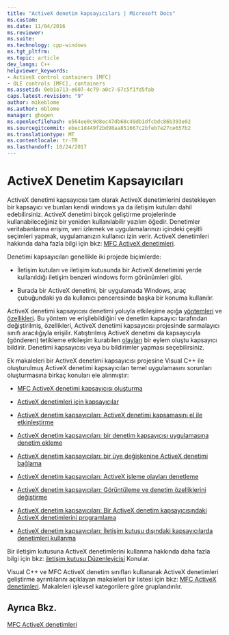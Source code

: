 ```yaml
---
title: "ActiveX denetim kapsayıcıları | Microsoft Docs"
ms.custom: 
ms.date: 11/04/2016
ms.reviewer: 
ms.suite: 
ms.technology: cpp-windows
ms.tgt_pltfrm: 
ms.topic: article
dev_langs: C++
helpviewer_keywords:
- ActiveX control containers [MFC]
- OLE controls [MFC], containers
ms.assetid: 0eb1a713-e607-4c79-a0c7-67c5f1fd5fab
caps.latest.revision: "9"
author: mikeblome
ms.author: mblome
manager: ghogen
ms.openlocfilehash: e564ee0c9d8ec47db68c49db1dfcbdc86b393e02
ms.sourcegitcommit: ebec1d449f2bd98aa851667c2bfeb7e27ce657b2
ms.translationtype: MT
ms.contentlocale: tr-TR
ms.lasthandoff: 10/24/2017
---
```

# <a name="activex-control-containers"></a>ActiveX Denetim Kapsayıcıları
ActiveX denetimi kapsayıcısı tam olarak ActiveX denetimlerini destekleyen bir kapsayıcı ve bunları kendi windows ya da iletişim kutuları dahil edebilirsiniz. ActiveX denetimi birçok geliştirme projelerinde kullanabileceğiniz bir yeniden kullanılabilir yazılım öğedir. Denetimler veritabanlarına erişim, veri izlemek ve uygulamalarınızı içindeki çeşitli seçimleri yapmak, uygulamanızın kullanıcı izin verir. ActiveX denetimleri hakkında daha fazla bilgi için bkz: [MFC ActiveX denetimleri](../mfc/mfc-activex-controls.md).  
  
 Denetimi kapsayıcıları genellikle iki projede biçimlerde:  
  
-   İletişim kutuları ve iletişim kutusunda bir ActiveX denetimini yerde kullanıldığı iletişim benzeri windows form görünümleri gibi.  
  
-   Burada bir ActiveX denetimi, bir uygulamada Windows, araç çubuğundaki ya da kullanıcı penceresinde başka bir konuma kullanılır.  
  
 ActiveX denetimi kapsayıcısı denetimi yoluyla etkileşime açığa [yöntemleri](../mfc/mfc-activex-controls-methods.md) ve [özellikleri](../mfc/mfc-activex-controls-properties.md). Bu yöntem ve erişilebildiğini ve denetim kapsayıcı tarafından değiştirilmiş, özellikleri, ActiveX denetimi kapsayıcısı projesinde sarmalayıcı sınıfı aracılığıyla erişilir. Katıştırılmış ActiveX denetimi da kapsayıcıyla (gönderen) tetikleme etkileşim kurabilen [olayları](../mfc/mfc-activex-controls-events.md) bir eylem oluştu kapsayıcı bildirir. Denetimi kapsayıcısı veya bu bildirimler yapması seçebilirsiniz.  
  
 Ek makaleleri bir ActiveX denetimi kapsayıcısı projesine Visual C++ ile oluşturulmuş ActiveX denetimi kapsayıcıları temel uygulamasını sorunları oluşturmasına birkaç konuları ele alınmıştır:  
  
-   [MFC ActiveX denetimi kapsayıcısı oluşturma](../mfc/reference/creating-an-mfc-activex-control-container.md)  
  
-   [ActiveX denetimleri için kapsayıcılar](../mfc/containers-for-activex-controls.md)  
  
-   [ActiveX denetim kapsayıcıları: ActiveX denetimi kapsamasını el ile etkinleştirme](../mfc/activex-control-containers-manually-enabling-activex-control-containment.md)  
  
-   [ActiveX denetim kapsayıcıları: bir denetim kapsayıcısı uygulamasına denetim ekleme](../mfc/inserting-a-control-into-a-control-container-application.md)  
  
-   [ActiveX denetim kapsayıcıları: bir üye değişkenine ActiveX denetimi bağlama](../mfc/activex-control-containers-connecting-an-activex-control-to-a-member-variable.md)  
  
-   [ActiveX denetim kapsayıcıları: ActiveX işleme olayları denetleme](../mfc/activex-control-containers-handling-events-from-an-activex-control.md)  
  
-   [ActiveX denetim kapsayıcıları: Görüntüleme ve denetim özelliklerini değiştirme](../mfc/activex-control-containers-viewing-and-modifying-control-properties.md)  
  
-   [ActiveX denetim kapsayıcıları: Bir ActiveX denetim kapsayıcısındaki ActiveX denetimlerini programlama](../mfc/programming-activex-controls-in-a-activex-control-container.md)  
  
-   [ActiveX denetim kapsayıcıları: İletişim kutusu dışındaki kapsayıcılarda denetimleri kullanma](../mfc/activex-control-containers-using-controls-in-a-non-dialog-container.md)  
  
 Bir iletişim kutusuna ActiveX denetimlerini kullanma hakkında daha fazla bilgi için bkz: [iletişim kutusu Düzenleyicisi](../windows/dialog-editor.md) Konular.  
  
 Visual C++ ve MFC ActiveX denetim sınıfları kullanarak ActiveX denetimleri geliştirme ayrıntılarını açıklayan makaleleri bir listesi için bkz: [MFC ActiveX denetimleri](../mfc/mfc-activex-controls.md). Makaleleri işlevsel kategorilere göre gruplandırılır.  
  
## <a name="see-also"></a>Ayrıca Bkz.  
 [MFC ActiveX denetimleri](../mfc/mfc-activex-controls.md)

